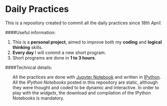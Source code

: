 # Daily Practices

This is a repository created to commit all the daily practices since <em>18th April</em>. 
<br>

####Useful information:
<ol>
<li>This is a <b>personal project</b>, aimed to improve both my <b>coding</b> and <b>logical thinking</b> skills.</li>
<li><b>Every day</b> I will commit a new short program.</li>
<li>Short programs are done in <b>1 to 3 hours</b>.</li>
</ol>

####Technical details:
<ol>
All the practices are done with <a href="http://www.jupyter.org">Jupyter Notebook</a> and written in <a href="http://www.ipython.org">IPython</a>. All the <em>IPython Notebooks</em> posted in this repository are static, although they were thought and coded to be dynamic and interactive. In order to play with the <em>widgets</em>, the download and compilation of the IPython Notebooks is mandatory.
</ol>
